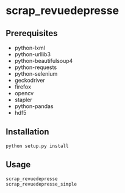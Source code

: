 # scrap_revuedepresse

## Prerequisites

- python-lxml
- python-urllib3
- python-beautifulsoup4
- python-requests
- python-selenium
- geckodriver
- firefox
- opencv
- stapler
- python-pandas
- hdf5

## Installation

```
python setup.py install
```

## Usage

```
scrap_revuedepresse
scrap_revuedepresse_simple
```
